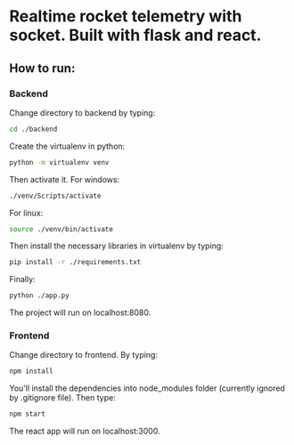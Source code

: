 # Realtime rocket telemetry with socket. Built with flask and react.

## How to run:
### Backend
Change directory to backend by typing:
```bash
cd ./backend
```
Create the virtualenv in python:
```bash
python -m virtualenv venv
```
Then activate it.
For windows: 
```bash
./venv/Scripts/activate
```
For linux: 
```bash
source ./venv/bin/activate
```
Then install the necessary libraries in virtualenv by typing:
```bash
pip install -r ./requirements.txt
```
Finally:
```bash
python ./app.py
``` 
The project will run on localhost:8080.

### Frontend
Change directory to frontend. By typing:
```bash
npm install
```
You'll install the dependencies into node_modules folder (currently ignored by .gitignore file). Then type:
```bash
npm start
``` 
The react app will run on localhost:3000.
